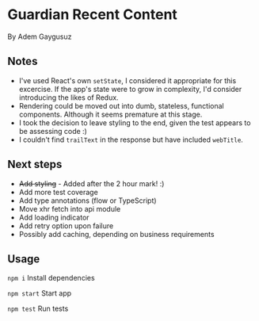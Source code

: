 # Guardian Recent Content

By Adem Gaygusuz

## Notes
* I've used React's own `setState`, I considered it appropriate for this excercise. If the app's state were to grow in complexity, I'd consider introducing the likes of Redux.
* Rendering could be moved out into dumb, stateless, functional components. Although it seems premature at this stage.
* I took the decision to leave styling to the end, given the test appears to be assessing code :)
* I couldn't find `trailText` in the response but have included `webTitle`.

## Next steps
* ~~Add styling~~ - Added after the 2 hour mark! :)
* Add more test coverage
* Add type annotations (flow or TypeScript)
* Move xhr fetch into api module
* Add loading indicator
* Add retry option upon failure
* Possibly add caching, depending on business requirements


## Usage

```npm i``` Install dependencies

```npm start``` Start app

```npm test``` Run tests
